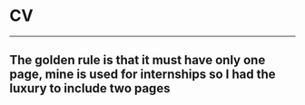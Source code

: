 # CV
----
## The golden rule is that it must have only one page, mine is used for internships so I had the luxury to include two pages

